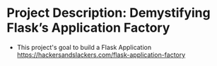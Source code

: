 # Project Description: Demystifying Flask’s Application Factory
- This project's goal to build a Flask Application
https://hackersandslackers.com/flask-application-factory
